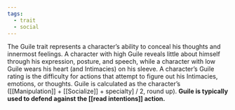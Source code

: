 ```yaml
---
tags:
  - trait
  - social
---
```

The Guile trait represents a character’s ability to conceal his thoughts and innermost feelings. A character with high Guile reveals little about himself through his expression, posture, and speech, while a character with low Guile wears his heart (and Intimacies) on his sleeve. A character’s Guile rating is the difficulty for actions that attempt to figure out his Intimacies, emotions, or thoughts. Guile is calculated as the character’s ([[Manipulation]] + [[Socialize]] + specialty] / 2, round up). **Guile is typically used to defend against the [[read intentions]] action.**